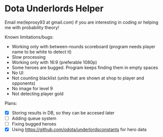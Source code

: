 # Dota Underlords Helper
Email me(leprosy93 at gmail.com) if you are interesting in coding or helping me with probability theory!

Known limitations/bugs:
- Working only with between-rounds scoreboard (program needs player name to be white to detect it)
- Slow processing
- Working only with 16:9 (preferable 1080p)
- Some heroes are bugged. Program keeps finding them in empty spaces
- No UI
- Not counting blacklist (units that are shown at shop to player and opponents)
- No image for level 9
- Not detecting player gold

Plans:
- [X] Storing results in DB, so they can be accesed later
- [ ] Adding queue system
- [ ] Fixing bugged heroes
- [x] Using https://github.com/odota/underlordsconstants for hero data
